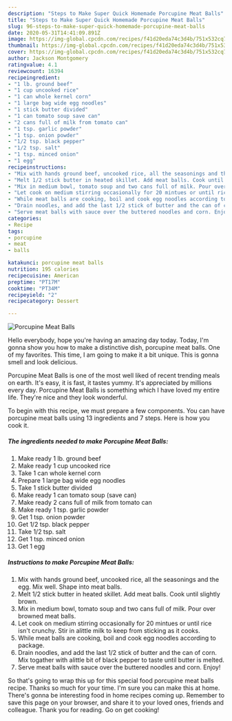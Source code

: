 ```yaml
---
description: "Steps to Make Super Quick Homemade Porcupine Meat Balls"
title: "Steps to Make Super Quick Homemade Porcupine Meat Balls"
slug: 96-steps-to-make-super-quick-homemade-porcupine-meat-balls
date: 2020-05-31T14:41:09.891Z
image: https://img-global.cpcdn.com/recipes/f41d20eda74c3d4b/751x532cq70/porcupine-meat-balls-recipe-main-photo.jpg
thumbnail: https://img-global.cpcdn.com/recipes/f41d20eda74c3d4b/751x532cq70/porcupine-meat-balls-recipe-main-photo.jpg
cover: https://img-global.cpcdn.com/recipes/f41d20eda74c3d4b/751x532cq70/porcupine-meat-balls-recipe-main-photo.jpg
author: Jackson Montgomery
ratingvalue: 4.1
reviewcount: 16394
recipeingredient:
- "1 lb. ground beef"
- "1 cup uncooked rice"
- "1 can whole kernel corn"
- "1 large bag wide egg noodles"
- "1 stick butter divided"
- "1 can tomato soup save can"
- "2 cans full of milk from tomato can"
- "1 tsp. garlic powder"
- "1 tsp. onion powder"
- "1/2 tsp. black pepper"
- "1/2 tsp. salt"
- "1 tsp. minced onion"
- "1 egg"
recipeinstructions:
- "Mix with hands ground beef, uncooked rice, all the seasonings and the egg. Mix well. Shape into meat balls."
- "Melt 1/2 stick butter in heated skillet. Add meat balls. Cook until slightly brown."
- "Mix in medium bowl, tomato soup and two cans full of milk. Pour over browned meat balls."
- "Let cook on medium stirring occasionally for 20 mintues or until rice isn&#39;t crunchy. Stir in alittle milk to keep from sticking as it cooks."
- "While meat balls are cooking, boil and cook egg noodles according to package."
- "Drain noodles, and add the last 1/2 stick of butter and the can of corn. Mix togather with alittle bit of black pepper to taste until butter is melted."
- "Serve meat balls with sauce over the buttered noodles and corn. Enjoy!"
categories:
- Recipe
tags:
- porcupine
- meat
- balls

katakunci: porcupine meat balls 
nutrition: 195 calories
recipecuisine: American
preptime: "PT17M"
cooktime: "PT34M"
recipeyield: "2"
recipecategory: Dessert

---
```



![Porcupine Meat Balls](https://img-global.cpcdn.com/recipes/f41d20eda74c3d4b/751x532cq70/porcupine-meat-balls-recipe-main-photo.jpg)

Hello everybody, hope you're having an amazing day today. Today, I'm gonna show you how to make a distinctive dish, porcupine meat balls. One of my favorites. This time, I am going to make it a bit unique. This is gonna smell and look delicious.

Porcupine Meat Balls is one of the most well liked of recent trending meals on earth. It's easy, it is fast, it tastes yummy. It's appreciated by millions every day. Porcupine Meat Balls is something which I have loved my entire life. They're nice and they look wonderful.




To begin with this recipe, we must prepare a few components. You can have porcupine meat balls using 13 ingredients and 7 steps. Here is how you cook it.

<!--inarticleads1-->

##### The ingredients needed to make Porcupine Meat Balls:

1. Make ready 1 lb. ground beef
1. Make ready 1 cup uncooked rice
1. Take 1 can whole kernel corn
1. Prepare 1 large bag wide egg noodles
1. Take 1 stick butter divided
1. Make ready 1 can tomato soup (save can)
1. Make ready 2 cans full of milk from tomato can
1. Make ready 1 tsp. garlic powder
1. Get 1 tsp. onion powder
1. Get 1/2 tsp. black pepper
1. Take 1/2 tsp. salt
1. Get 1 tsp. minced onion
1. Get 1 egg




<!--inarticleads2-->

##### Instructions to make Porcupine Meat Balls:

1. Mix with hands ground beef, uncooked rice, all the seasonings and the egg. Mix well. Shape into meat balls.
1. Melt 1/2 stick butter in heated skillet. Add meat balls. Cook until slightly brown.
1. Mix in medium bowl, tomato soup and two cans full of milk. Pour over browned meat balls.
1. Let cook on medium stirring occasionally for 20 mintues or until rice isn&#39;t crunchy. Stir in alittle milk to keep from sticking as it cooks.
1. While meat balls are cooking, boil and cook egg noodles according to package.
1. Drain noodles, and add the last 1/2 stick of butter and the can of corn. Mix togather with alittle bit of black pepper to taste until butter is melted.
1. Serve meat balls with sauce over the buttered noodles and corn. Enjoy!




So that's going to wrap this up for this special food porcupine meat balls recipe. Thanks so much for your time. I'm sure you can make this at home. There's gonna be interesting food in home recipes coming up. Remember to save this page on your browser, and share it to your loved ones, friends and colleague. Thank you for reading. Go on get cooking!
